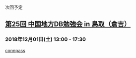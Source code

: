 次回予定

## [第25回 中国地方DB勉強会 in 鳥取（倉吉）](events/event-025.html)

### 2018年12月01日(土)  13:00 - 17:30

[connpass](https://dbstudychugoku.connpass.com/event/103072/)
